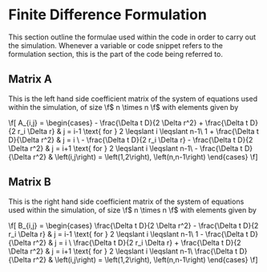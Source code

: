 # Finite Difference Formulation

This section outline the formulae used within the code in order to carry out the simulation. Whenever a variable or code snippet refers to the formulation section, this is the part of the code being referred to.

## Matrix A
This is the left hand side coefficient matrix of the system of equations used within the simulation, of size \f$ n \times n \f$ with elements given by

\f[
A_{i,j} = \begin{cases}
          - \frac{\Delta t D}{2 \Delta r^2} + \frac{\Delta t D}{2 r_i \Delta r} & j = i-1 \text{ for } 2 \leqslant i \leqslant n-1\\ 
          1 + \frac{\Delta t D}{\Delta r^2} & j = i \\ 
          - \frac{\Delta t D}{2 r_i \Delta r} - \frac{\Delta t D}{2 \Delta r^2} & j = i+1 \text{ for } 2 \leqslant i \leqslant n-1\\ 
          - \frac{\Delta t D}{\Delta r^2} & \left(i,j\right) = \left(1,2\right), \left(n,n-1\right) 
          \end{cases} 
\f]

## Matrix B
This is the right hand side coefficient matrix of the system of equations used within the simulation, of size \f$ n \times n \f$ with elements given by

\f[
B_{i,j} = \begin{cases}
          \frac{\Delta t D}{2 \Delta r^2} - \frac{\Delta t D}{2 r_i \Delta r} & j = i-1 \text{ for } 2 \leqslant i \leqslant n-1\\ 
          1 - \frac{\Delta t D}{\Delta r^2} & j = i \\ 
          \frac{\Delta t D}{2 r_i \Delta r} + \frac{\Delta t D}{2 \Delta r^2} & j = i+1 \text{ for } 2 \leqslant i \leqslant n-1\\ 
          \frac{\Delta t D}{\Delta r^2} & \left(i,j\right) = \left(1,2\right), \left(n,n-1\right) 
          \end{cases} 
\f]
